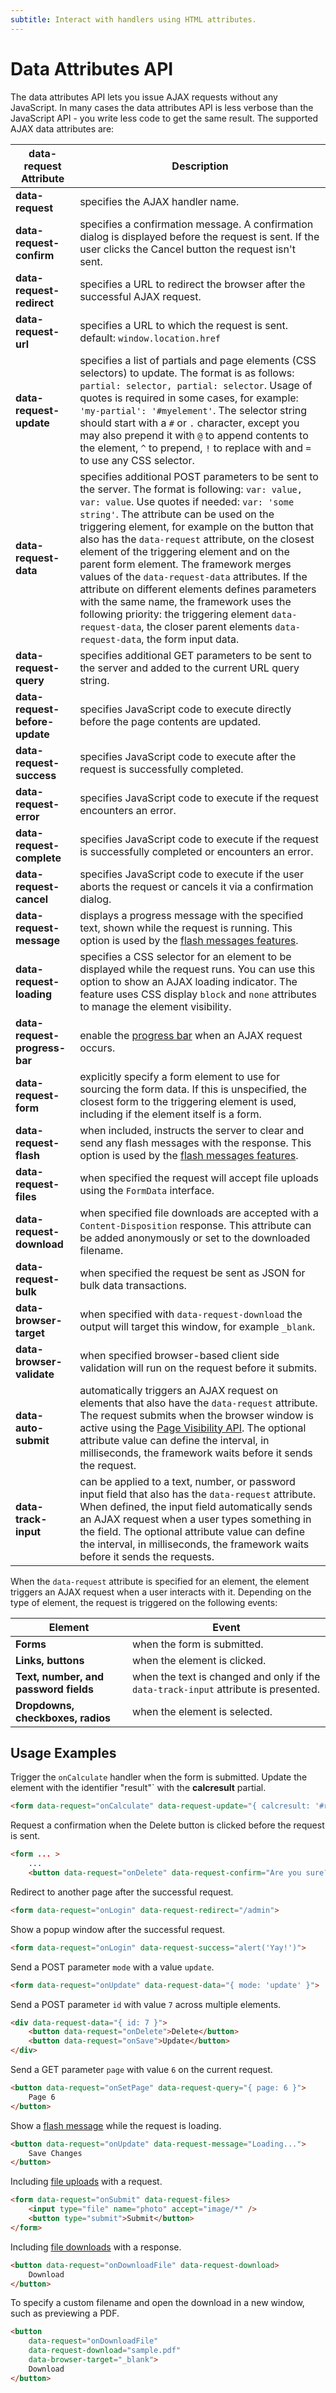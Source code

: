 ```yaml
---
subtitle: Interact with handlers using HTML attributes.
---
```

# Data Attributes API

The data attributes API lets you issue AJAX requests without any JavaScript. In many cases the data attributes API is less verbose than the JavaScript API - you write less code to get the same result. The supported AJAX data attributes are:

data-request Attribute | Description
------------- | -------------
**data-request** | specifies the AJAX handler name.
**data-request-confirm** | specifies a confirmation message. A confirmation dialog is displayed before the request is sent. If the user clicks the Cancel button the request isn't sent.
**data-request-redirect** | specifies a URL to redirect the browser after the successful AJAX request.
**data-request-url** | specifies a URL to which the request is sent. default: `window.location.href`
**data-request-update** | specifies a list of partials and page elements (CSS selectors) to update. The format is as follows: `partial: selector, partial: selector`. Usage of quotes is required in some cases, for example: `'my-partial': '#myelement'`. The selector string should start with a `#` or `.` character, except you may also prepend it with `@` to append contents to the element, `^` to prepend, `!` to replace with and `=` to use any CSS selector.
**data-request-data** | specifies additional POST parameters to be sent to the server. The format is following: `var: value, var: value`. Use quotes if needed: `var: 'some string'`. The attribute can be used on the triggering element, for example on the button that also has the `data-request` attribute, on the closest element of the triggering element and on the parent form element. The framework merges values of the `data-request-data` attributes. If the attribute on different elements defines parameters with the same name, the framework uses the following priority: the triggering element `data-request-data`, the closer parent elements `data-request-data`, the form input data.
**data-request-query** | specifies additional GET parameters to be sent to the server and added to the current URL query string.
**data-request-before-update** | specifies JavaScript code to execute directly before the page contents are updated.
**data-request-success** | specifies JavaScript code to execute after the request is successfully completed.
**data-request-error** | specifies JavaScript code to execute if the request encounters an error.
**data-request-complete** | specifies JavaScript code to execute if the request is successfully completed or encounters an error.
**data-request-cancel** | specifies JavaScript code to execute if the user aborts the request or cancels it via a confirmation dialog.
**data-request-message** | displays a progress message with the specified text, shown while the request is running. This option is used by the [flash messages features](../features/flash-messages.md).
**data-request-loading** | specifies a CSS selector for an element to be displayed while the request runs. You can use this option to show an AJAX loading indicator. The feature uses CSS display `block` and `none` attributes to manage the element visibility.
**data-request-progress-bar** | enable the [progress bar](../features/loaders.md) when an AJAX request occurs.
**data-request-form** | explicitly specify a form element to use for sourcing the form data. If this is unspecified, the closest form to the triggering element is used, including if the element itself is a form.
**data-request-flash** | when included, instructs the server to clear and send any flash messages with the response. This option is used by the [flash messages features](../features/flash-messages.md).
**data-request-files** | when specified the request will accept file uploads using the `FormData` interface.
**data-request-download** | when specified file downloads are accepted with a `Content-Disposition` response. This attribute can be added anonymously or set to the downloaded filename.
**data-request-bulk** | when specified the request be sent as JSON for bulk data transactions.
**data-browser-target** | when specified with `data-request-download` the output will target this window, for example `_blank`.
**data-browser-validate** | when specified browser-based client side validation will run on the request before it submits.
**data-auto-submit** | automatically triggers an AJAX request on elements that also have the `data-request` attribute. The request submits when the browser window is active using the [Page Visibility API](https://developer.mozilla.org/en-US/docs/Web/API/Page_Visibility_API). The optional attribute value can define the interval, in milliseconds, the framework waits before it sends the request.
**data-track-input** | can be applied to a text, number, or password input field that also has the `data-request` attribute. When defined, the input field automatically sends an AJAX request when a user types something in the field. The optional attribute value can define the interval, in milliseconds, the framework waits before it sends the requests.

When the `data-request` attribute is specified for an element, the element triggers an AJAX request when a user interacts with it. Depending on the type of element, the request is triggered on the following events:

Element | Event
------------- | -------------
**Forms** | when the form is submitted.
**Links, buttons** | when the element is clicked.
**Text, number, and password fields** | when the text is changed and only if the `data-track-input` attribute is presented.
**Dropdowns, checkboxes, radios** | when the element is selected.

## Usage Examples

Trigger the `onCalculate` handler when the form is submitted. Update the element with the identifier "result"` with the **calcresult** partial.

```html
<form data-request="onCalculate" data-request-update="{ calcresult: '#result' }">
```

Request a confirmation when the Delete button is clicked before the request is sent.

```html
<form ... >
    ...
    <button data-request="onDelete" data-request-confirm="Are you sure?">Delete</button>
```

Redirect to another page after the successful request.

```html
<form data-request="onLogin" data-request-redirect="/admin">
```

Show a popup window after the successful request.

```html
<form data-request="onLogin" data-request-success="alert('Yay!')">
```

Send a POST parameter `mode` with a value `update`.

```html
<form data-request="onUpdate" data-request-data="{ mode: 'update' }">
```

Send a POST parameter `id` with value `7` across multiple elements.

```html
<div data-request-data="{ id: 7 }">
    <button data-request="onDelete">Delete</button>
    <button data-request="onSave">Update</button>
</div>
```

Send a GET parameter `page` with value `6` on the current request.

```html
<button data-request="onSetPage" data-request-query="{ page: 6 }">
    Page 6
</button>
```

Show a [flash message](../features/flash-messages.md) while the request is loading.

```html
<button data-request="onUpdate" data-request-message="Loading...">
    Save Changes
</button>
```

Including [file uploads](../../extend/services/request-input.md) with a request.

```html
<form data-request="onSubmit" data-request-files>
    <input type="file" name="photo" accept="image/*" />
    <button type="submit">Submit</button>
</form>
```

Including [file downloads](../../extend/services/response-view.md) with a response.

```html
<button data-request="onDownloadFile" data-request-download>
    Download
</button>
```

To specify a custom filename and open the download in a new window, such as previewing a PDF.

```html
<button
    data-request="onDownloadFile"
    data-request-download="sample.pdf"
    data-browser-target="_blank">
    Download
</button>
```

